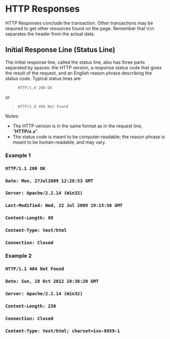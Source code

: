 # HTTP Responses

HTTP Responses conclude the transaction. Other transactions may be required to get other resources found on the page. Remember that \r\n separates the header from the actual data.

## Initial Response Line \(Status Line\)

The initial response line, called the status line, also has three parts separated by spaces: the HTTP version, a response status code that gives the result of the request, and an English reason phrase describing the status code. Typical status lines are:

> ```text
> HTTP/1.0 200 OK
> ```

or

> ```text
> HTTP/1.0 404 Not Found
> ```

Notes:

* The HTTP version is in the same format as in the request line, "**HTTP/x.x**".
* The status code is meant to be computer-readable; the reason phrase is meant to be human-readable, and may vary.

### Example 1

### `HTTP/1.1 200 OK`

### `Date: Mon, 27Jul2009 12:28:53 GMT`

### `Server: Apache/2.2.14 (Win32)`

### `Last-Modified: Wed, 22 Jul 2009 19:15:56 GMT`

### `Content-Length: 88`

### `Content-Type: text/html`

### `Connection: Closed`

### Example 2

### `HTTP/1.1 404 Not Found`

### `Date: Sun, 18 Oct 2012 10:36:20 GMT`

### `Server: Apache/2.2.14 (Win32)`

### `Content-Length: 230`

### `Connection: Closed`

### `Content-Type: text/html; charset=iso-8859-1`


